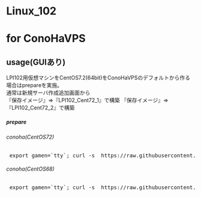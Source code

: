 # Linux_102


# for ConoHaVPS

## usage(GUIあり)
LPI102用仮想マシンをCentOS7.2(64bit)をConoHaVPSのデフォルトから作る場合はprepareを実施。  
通常は新規サーバ作成追加画面から  
『保存イメージ』⇒『LPI102_Cent72_1』で構築
『保存イメージ』⇒『LPI102_Cent72_2』で構築

##### prepare
###### conoha(CentOS72)
<pre> export gamen=`tty`; curl -s  https://raw.githubusercontent.com/dummyotsuka/ver10_102setup/master/102prepare_ConoHa_GUI_Cent72_1.sh   | sh ;  </pre>
###### conoha(CentOS68)
<pre> export gamen=`tty`; curl -s  https://raw.githubusercontent.com/dummyotsuka/ver10_102setup/master/102prepare_ConoHa_GUI_Cent72_2.sh   | sh ;  </pre>

